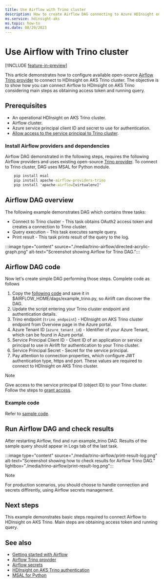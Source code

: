 ```yaml
---
title: Use Airflow with Trino cluster
description: How to create Airflow DAG connecting to Azure HDInsight on AKS Trino
ms.service: hdinsight-aks
ms.topic: how-to
ms.date: 08/29/2023
---
```


# Use Airflow with Trino cluster

[!INCLUDE [feature-in-preview](includes/feature-in-preview.md)]

This article demonstrates how to configure available open-source [Airflow Trino provider](https://airflow.apache.org/docs/apache-airflow-providers-trino/stable/index.html) to connect to HDInsight on AKS Trino cluster.
The objective is to show how you can connect Airflow to HDInsight on AKS Trino considering main steps as obtaining access token and running query.

## Prerequisites

* An operational HDInsight on AKS Trino cluster.
* Airflow cluster.
* Azure service principal client ID and secret to use for authentication.
* [Allow access to the service principal to Trino cluster](../hdinsight-on-aks-manage-authorization-profile.md).

### Install Airflow providers and dependencies
Airflow DAG demonstrated in the following steps, requires the following Airflow providers and uses existing open-source [Trino provider](https://airflow.apache.org/docs/apache-airflow-providers-trino/stable/index.html). To connect to Trino cluster, DAG uses MSAL for Python module.
```cmd
    pip install msal
    pip install apache-airflow-providers-trino
    pip install 'apache-airflow[virtualenv]'
```

## Airflow DAG overview

The following example demonstrates DAG which contains three tasks:

* Connect to Trino cluster - This task obtains OAuth2 access token and creates a connection to Trino cluster.
* Query execution - This task executes sample query.
* Print result - This task prints result of the query to the log.

:::image type="content" source="./media/trino-airflow/directed-acrylic-graph.png" alt-text="Screenshot showing Airflow for Trino DAG.":::


## Airflow DAG code
Now let's create simple DAG performing those steps. Complete code as follows

1. Copy the [following code](#example-code) and save it in $AIRFLOW_HOME/dags/example_trino.py, so Airlift can discover the DAG.
1. Update the script entering your Trino cluster endpoint and authentication details.
1. Trino endpoint (`trino_endpoint`) - HDInsight on AKS Trino cluster endpoint from Overview page in the Azure portal.
1. Azure Tenant ID (`azure_tenant_id`) - Identifier of your Azure Tenant, which can be found in Azure portal.
1. Service Principal Client ID - Client ID of an application or service principal to use in Airlift for authentication to your Trino cluster.
1. Service Principal Secret - Secret for the service principal.
1. Pay attention to connection properties, which configure JWT authentication type, https and port. These values are required to connect to HDInsight on AKS Trino cluster.

> [!NOTE]
> Give access to the service principal ID (object ID) to your Trino cluster. Follow the steps to [grant access](../hdinsight-on-aks-manage-authorization-profile.md).

### Example code

Refer to [sample code](https://github.com/Azure-Samples/hdinsight-aks/blob/main/src/trino/trino-airflow-cluster.py).

## Run Airflow DAG and check results
After restarting Airflow, find and run example_trino DAG. Results of the sample query should appear in Logs tab of the last task.

:::image type="content" source="./media/trino-airflow/print-result-log.png" alt-text="Screenshot showing how to check results for Airflow Trino DAG." lightbox="./media/trino-airflow/print-result-log.png":::

> [!NOTE]
> For production scenarios, you should choose to handle connection and secrets diffirently, using Airflow secrets management.

## Next steps
This example demonstrates basic steps required to connect Airflow to HDInsight on AKS Trino. Main steps are obtaining access token and running query.

## See also
* [Getting started with Airflow](https://airflow.apache.org/docs/apache-airflow/stable/start.html)
* [Airflow Trino provider](https://airflow.apache.org/docs/apache-airflow-providers-trino/stable/index.html)
* [Airflow secrets](https://airflow.apache.org/docs/apache-airflow/stable/security/secrets/index.html)
* [HDInsight on AKS Trino authentication](./trino-authentication.md)
* [MSAL for Python](/entra/msal/python)
